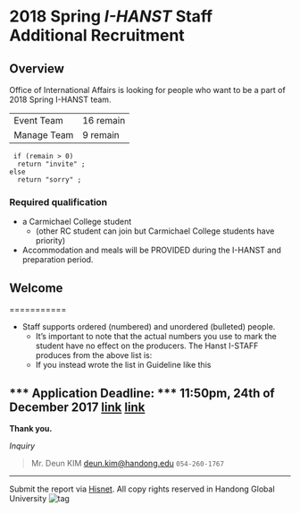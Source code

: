 2018 Spring *I-HANST* Staff Additional Recruitment
========

Overview
---------------
Office of International Affairs is looking for people who want to be a part of 2018 Spring I-HANST team.

<table>
  <tr> <td> Event Team </td> <td> 16 remain </td> </tr>
  <tr> <td> Manage Team </td> <td> 9 remain </td> </tr>
</table>

<pre><code> if (remain > 0)
  return "invite" ;
else
  return "sorry" ;
</code></pre>


### Required qualification ####

* a Carmichael College student
  + (other RC student can join but Carmichael College students have priority)
* Accommodation and meals will be PROVIDED during the I-HANST and preparation period.

## Welcome ##
===========
* Staff supports ordered (numbered) and unordered (bulleted) people.
  + It’s important to note that the actual numbers you use to mark the student
  have no effect on the producers. The Hanst I-STAFF
  produces from the above list is:
  + If you instead wrote the list in Guideline like this


*** Application Deadline: ***
11:50pm, 24th of December 2017 [link][1] [link][2]
-----------

**Thank you.**

*Inquiry*

> Mr. Deun KIM deun.kim@handong.edu
> `054-260-1767`

- - -
Submit the report via [Hisnet](http://hisnet.handong.edu "Hisnet").
All copy rights reserved in Handong Global University  ![tag](https://www.handong.edu/site/handong/res/img/logo.png)

[1]: https://goo.gl/forms/vVrEKKN88WjOjt3J2 (Google Form)
[2]: http://www.handong.edu "Handong"

